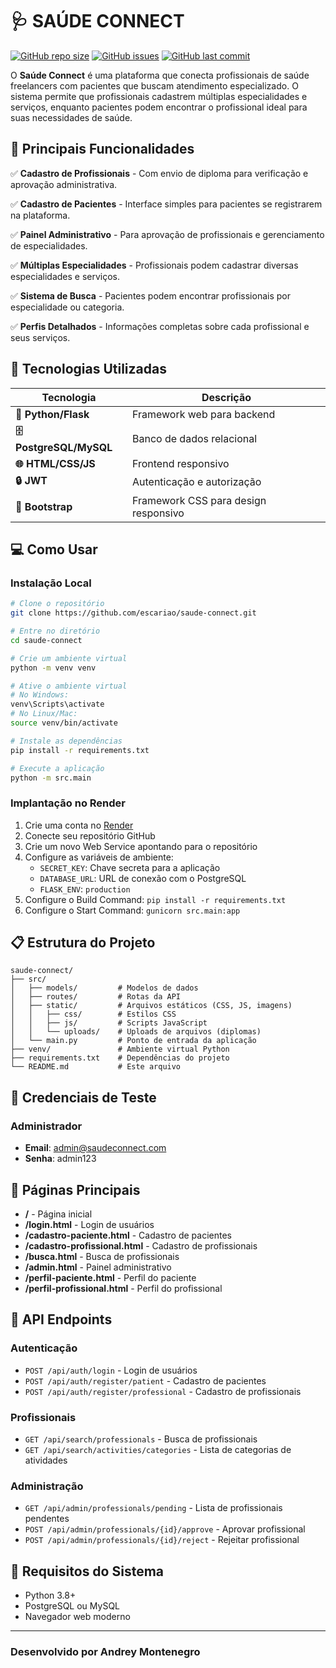 # 🩺 SAÚDE CONNECT

[![GitHub repo size](https://img.shields.io/github/repo-size/escariao/saude-connect)](https://github.com/escariao/saude-connect)
[![GitHub issues](https://img.shields.io/github/issues/escariao/saude-connect)](https://github.com/escariao/saude-connect/issues)
[![GitHub last commit](https://img.shields.io/github/last-commit/escariao/saude-connect)](https://github.com/escariao/saude-connect/commits/master)

O **Saúde Connect** é uma plataforma que conecta profissionais de saúde freelancers com pacientes que buscam atendimento especializado. O sistema permite que profissionais cadastrem múltiplas especialidades e serviços, enquanto pacientes podem encontrar o profissional ideal para suas necessidades de saúde.

## 🚀 **Principais Funcionalidades**

✅ **Cadastro de Profissionais** - Com envio de diploma para verificação e aprovação administrativa.

✅ **Cadastro de Pacientes** - Interface simples para pacientes se registrarem na plataforma.

✅ **Painel Administrativo** - Para aprovação de profissionais e gerenciamento de especialidades.

✅ **Múltiplas Especialidades** - Profissionais podem cadastrar diversas especialidades e serviços.

✅ **Sistema de Busca** - Pacientes podem encontrar profissionais por especialidade ou categoria.

✅ **Perfis Detalhados** - Informações completas sobre cada profissional e seus serviços.

## 🔧 **Tecnologias Utilizadas**

| Tecnologia | Descrição |
|------------|-----------|
| **🐍 Python/Flask** | Framework web para backend |
| **🗄️ PostgreSQL/MySQL** | Banco de dados relacional |
| **🌐 HTML/CSS/JS** | Frontend responsivo |
| **🔒 JWT** | Autenticação e autorização |
| **📱 Bootstrap** | Framework CSS para design responsivo |

## 💻 **Como Usar**

### Instalação Local

```bash
# Clone o repositório
git clone https://github.com/escariao/saude-connect.git

# Entre no diretório
cd saude-connect

# Crie um ambiente virtual
python -m venv venv

# Ative o ambiente virtual
# No Windows:
venv\Scripts\activate
# No Linux/Mac:
source venv/bin/activate

# Instale as dependências
pip install -r requirements.txt

# Execute a aplicação
python -m src.main
```

### Implantação no Render

1. Crie uma conta no [Render](https://render.com)
2. Conecte seu repositório GitHub
3. Crie um novo Web Service apontando para o repositório
4. Configure as variáveis de ambiente:
   - `SECRET_KEY`: Chave secreta para a aplicação
   - `DATABASE_URL`: URL de conexão com o PostgreSQL
   - `FLASK_ENV`: `production`
5. Configure o Build Command: `pip install -r requirements.txt`
6. Configure o Start Command: `gunicorn src.main:app`

## 📋 **Estrutura do Projeto**

```
saude-connect/
├── src/
│   ├── models/         # Modelos de dados
│   ├── routes/         # Rotas da API
│   ├── static/         # Arquivos estáticos (CSS, JS, imagens)
│   │   ├── css/        # Estilos CSS
│   │   ├── js/         # Scripts JavaScript
│   │   └── uploads/    # Uploads de arquivos (diplomas)
│   └── main.py         # Ponto de entrada da aplicação
├── venv/               # Ambiente virtual Python
├── requirements.txt    # Dependências do projeto
└── README.md           # Este arquivo
```

## 🔐 **Credenciais de Teste**

### Administrador
- **Email**: admin@saudeconnect.com
- **Senha**: admin123

## 📱 **Páginas Principais**

- **/** - Página inicial
- **/login.html** - Login de usuários
- **/cadastro-paciente.html** - Cadastro de pacientes
- **/cadastro-profissional.html** - Cadastro de profissionais
- **/busca.html** - Busca de profissionais
- **/admin.html** - Painel administrativo
- **/perfil-paciente.html** - Perfil do paciente
- **/perfil-profissional.html** - Perfil do profissional

## 🔄 **API Endpoints**

### Autenticação
- `POST /api/auth/login` - Login de usuários
- `POST /api/auth/register/patient` - Cadastro de pacientes
- `POST /api/auth/register/professional` - Cadastro de profissionais

### Profissionais
- `GET /api/search/professionals` - Busca de profissionais
- `GET /api/search/activities/categories` - Lista de categorias de atividades

### Administração
- `GET /api/admin/professionals/pending` - Lista de profissionais pendentes
- `POST /api/admin/professionals/{id}/approve` - Aprovar profissional
- `POST /api/admin/professionals/{id}/reject` - Rejeitar profissional

## 📝 **Requisitos do Sistema**

- Python 3.8+
- PostgreSQL ou MySQL
- Navegador web moderno

---

### Desenvolvido por Andrey Montenegro
